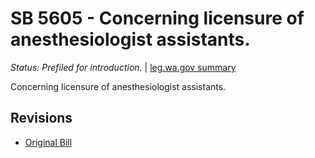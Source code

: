 # SB 5605 - Concerning licensure of anesthesiologist assistants.
*Status: Prefiled for introduction.* | [leg.wa.gov summary](https://app.leg.wa.gov/billsummary?BillNumber=5605&Year=2021)

Concerning licensure of anesthesiologist assistants.

## Revisions
* [Original Bill](1/)